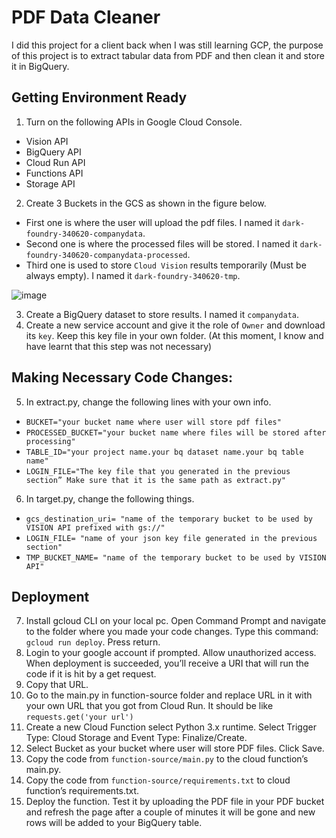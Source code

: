 # PDF Data Cleaner
I did this project for a client back when I was still learning GCP, the purpose of this project is to extract tabular data from PDF and then clean it and store it in BigQuery.

## Getting Environment Ready

1. Turn on the following APIs in Google Cloud Console.
- Vision API
- BigQuery API
- Cloud Run API
- Functions API
- Storage API

2. Create 3 Buckets in the GCS as shown in the figure below.
- First one is where the user will upload the pdf files. I named it `dark-foundry-340620-companydata`.
- Second one is where the processed files will be stored. I named it `dark-foundry-340620-companydata-processed`.
- Third one is used to store `Cloud Vision` results temporarily (Must be always empty). I named it `dark-foundry-340620-tmp`.

![image](https://github.com/shozy786/PDF-Data-Cleaner/assets/65444486/205c8a19-bdfd-4d22-98a7-1629badf712f)

3. Create a BigQuery dataset to store results. I named it `companydata`.
4. Create a new service account and give it the role of `Owner` and download its `key`. Keep this key file in your own folder. (At this moment, I know and have learnt that this step was not necessary)

## Making Necessary Code Changes:
5. In extract.py, change the following lines with your own info.
- `BUCKET="your bucket name where user will store pdf files"`
- `PROCESSED_BUCKET="your bucket name where files will be stored after processing"`
- `TABLE_ID="your project name.your bq dataset name.your bq table name"`
- `LOGIN_FILE="The key file that you generated in the previous section” Make sure that it is the same path as extract.py"`

6. In target.py, change the following things.
- `gcs_destination_uri= "name of the temporary bucket to be used by VISION API prefixed with gs://"`
- `LOGIN_FILE= "name of your json key file generated in the previous section"`
- `TMP_BUCKET_NAME= "name of the temporary bucket to be used by VISION API"`

## Deployment
7. Install gcloud CLI on your local pc. Open Command Prompt and navigate to the folder where you made your code changes. Type this command: `gcloud run deploy`. Press return.
8. Login to your google account if prompted. Allow unauthorized access. When deployment is succeeded, you’ll receive a URI that will run the code if it is hit by a get request. 
9. Copy that URL.
10. Go to the main.py in function-source folder and replace URL in it with your own URL that you got from Cloud Run. It should be like `requests.get('your url')`
11. Create a new Cloud Function select Python 3.x runtime. Select Trigger Type: Cloud Storage and Event Type: Finalize/Create.
12. Select Bucket as your bucket where user will store PDF files. Click Save.
13. Copy the code from `function-source/main.py` to the cloud function’s main.py.
14. Copy the code from `function-source/requirements.txt` to cloud function’s requirements.txt.
15. Deploy the function.
Test it by uploading the PDF file in your PDF bucket and refresh the page after a couple of minutes it will be gone and new rows will be added to your BigQuery table.

